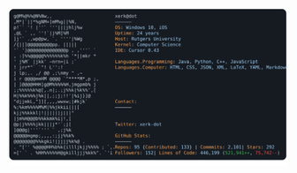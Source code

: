<a href="https://github.com/xerk-dot/xerk-dot">
  <img src="https://raw.githubusercontent.com/xerk-dot/xerk-dot/main/dark_mode.svg" alt="Xerkdot README">
</a>